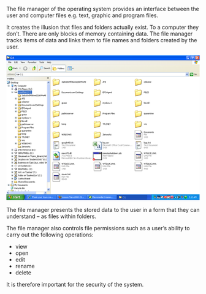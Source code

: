 The file manager of the operating system provides an interface between the user and computer files e.g. text, graphic and program files. 

It creates the illusion that files and folders actually exist. To a computer they don’t. There are only blocks of memory containing data. The file manager tracks items of data and links them to file names and folders created by the user.

![](.guides/img/files.png)

The file manager presents the stored data to the user in a form that they can understand – as files within folders.

The file manager also controls file permissions such as a user’s ability to carry out the following operations:

- view 
- open 
- edit 
- rename
- delete 

It is therefore important for the security of the system.